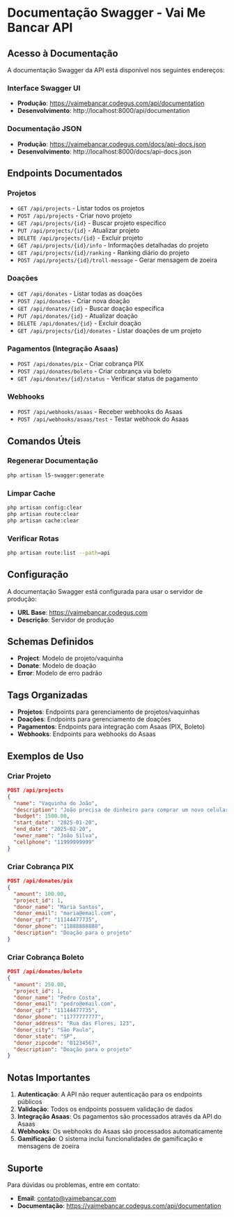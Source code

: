 # Documentação Swagger - Vai Me Bancar API

## Acesso à Documentação

A documentação Swagger da API está disponível nos seguintes endereços:

### Interface Swagger UI
- **Produção**: https://vaimebancar.codegus.com/api/documentation
- **Desenvolvimento**: http://localhost:8000/api/documentation

### Documentação JSON
- **Produção**: https://vaimebancar.codegus.com/docs/api-docs.json
- **Desenvolvimento**: http://localhost:8000/docs/api-docs.json

## Endpoints Documentados

### Projetos
- `GET /api/projects` - Listar todos os projetos
- `POST /api/projects` - Criar novo projeto
- `GET /api/projects/{id}` - Buscar projeto específico
- `PUT /api/projects/{id}` - Atualizar projeto
- `DELETE /api/projects/{id}` - Excluir projeto
- `GET /api/projects/{id}/info` - Informações detalhadas do projeto
- `GET /api/projects/{id}/ranking` - Ranking diário do projeto
- `POST /api/projects/{id}/troll-message` - Gerar mensagem de zoeira

### Doações
- `GET /api/donates` - Listar todas as doações
- `POST /api/donates` - Criar nova doação
- `GET /api/donates/{id}` - Buscar doação específica
- `PUT /api/donates/{id}` - Atualizar doação
- `DELETE /api/donates/{id}` - Excluir doação
- `GET /api/projects/{id}/donates` - Listar doações de um projeto

### Pagamentos (Integração Asaas)
- `POST /api/donates/pix` - Criar cobrança PIX
- `POST /api/donates/boleto` - Criar cobrança via boleto
- `GET /api/donates/{id}/status` - Verificar status de pagamento

### Webhooks
- `POST /api/webhooks/asaas` - Receber webhooks do Asaas
- `POST /api/webhooks/asaas/test` - Testar webhook do Asaas

## Comandos Úteis

### Regenerar Documentação
```bash
php artisan l5-swagger:generate
```

### Limpar Cache
```bash
php artisan config:clear
php artisan route:clear
php artisan cache:clear
```

### Verificar Rotas
```bash
php artisan route:list --path=api
```

## Configuração

A documentação Swagger está configurada para usar o servidor de produção:
- **URL Base**: https://vaimebancar.codegus.com
- **Descrição**: Servidor de produção

## Schemas Definidos

- **Project**: Modelo de projeto/vaquinha
- **Donate**: Modelo de doação
- **Error**: Modelo de erro padrão

## Tags Organizadas

- **Projetos**: Endpoints para gerenciamento de projetos/vaquinhas
- **Doações**: Endpoints para gerenciamento de doações
- **Pagamentos**: Endpoints para integração com Asaas (PIX, Boleto)
- **Webhooks**: Endpoints para webhooks do Asaas

## Exemplos de Uso

### Criar Projeto
```json
POST /api/projects
{
  "name": "Vaquinha do João",
  "description": "João precisa de dinheiro para comprar um novo celular",
  "budget": 1500.00,
  "start_date": "2025-01-20",
  "end_date": "2025-02-20",
  "owner_name": "João Silva",
  "cellphone": "11999999999"
}
```

### Criar Cobrança PIX
```json
POST /api/donates/pix
{
  "amount": 100.00,
  "project_id": 1,
  "donor_name": "Maria Santos",
  "donor_email": "maria@email.com",
  "donor_cpf": "11144477735",
  "donor_phone": "11888888888",
  "description": "Doação para o projeto"
}
```

### Criar Cobrança Boleto
```json
POST /api/donates/boleto
{
  "amount": 250.00,
  "project_id": 1,
  "donor_name": "Pedro Costa",
  "donor_email": "pedro@email.com",
  "donor_cpf": "11144477735",
  "donor_phone": "11777777777",
  "donor_address": "Rua das Flores, 123",
  "donor_city": "São Paulo",
  "donor_state": "SP",
  "donor_zipcode": "01234567",
  "description": "Doação para o projeto"
}
```

## Notas Importantes

1. **Autenticação**: A API não requer autenticação para os endpoints públicos
2. **Validação**: Todos os endpoints possuem validação de dados
3. **Integração Asaas**: Os pagamentos são processados através da API do Asaas
4. **Webhooks**: Os webhooks do Asaas são processados automaticamente
5. **Gamificação**: O sistema inclui funcionalidades de gamificação e mensagens de zoeira

## Suporte

Para dúvidas ou problemas, entre em contato:
- **Email**: contato@vaimebancar.com
- **Documentação**: https://vaimebancar.codegus.com/api/documentation